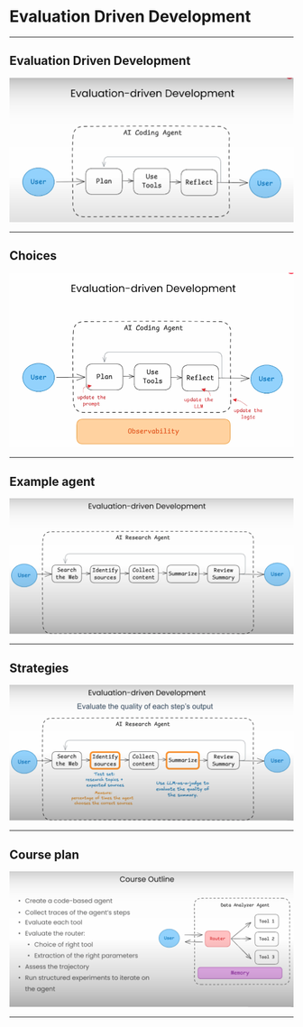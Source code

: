 # Evaluation Driven Development

---

## Evaluation Driven Development

![](../images/01.png)

---

## Choices

![](../images/02.png)

---

## Example agent

![](../images/03.png)

---


## Strategies

![](../images/04.png)

---

## Course plan

![](../images/05.png)

---
